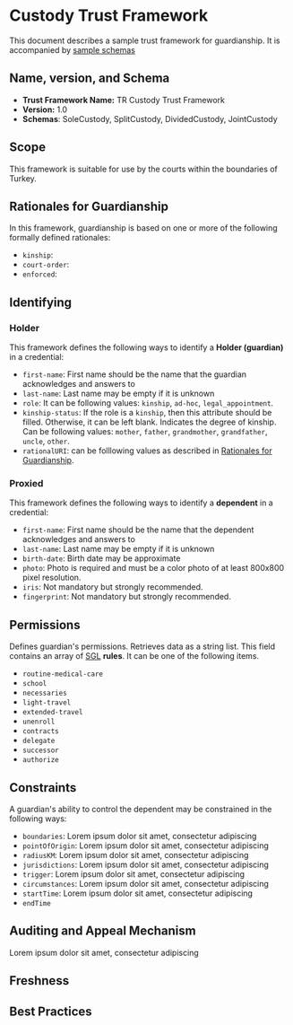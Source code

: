 # Custody Trust Framework
This document describes a sample trust framework for guardianship. It is accompanied by [sample schemas](sample-schemas.md)

## Name, version, and Schema
- **Trust Framework Name:**  TR Custody Trust Framework
- **Version:** 1.0
- **Schemas**: SoleCustody, SplitCustody, DividedCustody, JointCustody 

## Scope
This framework is suitable for use by the courts within the boundaries of Turkey.

## Rationales for Guardianship
In this framework, guardianship is based on one or more of the following formally defined rationales:
* `kinship`: 
* `court-order`: 
* `enforced`: 

## Identifying
### Holder
This framework defines the following ways to identify a **Holder (guardian)** in a credential:
* `first-name`: First name should be the name that the guardian acknowledges and answers to
* `last-name`:  Last name may be empty if it is unknown
* `role`: It can be following values: `kinship`, `ad-hoc`, `legal_appointment`.
* `kinship-status`:  If the role is a `kinship`, then this attribute should be filled. Otherwise, it can be left blank. Indicates the degree of kinship. Can be following values: `mother`, `father`, `grandmother`, `grandfather`, `uncle`, `other`.
* `rationalURI`: can be folllowing values as described in [Rationales for Guardianship](#rationales-for-guardianship).

### Proxied
This framework defines the following ways to identify a **dependent** in a credential:
* `first-name`: First name should be the name that the dependent acknowledges and answers to
* `last-name`:  Last name may be empty if it is unknown
* `birth-date`:  Birth date may be approximate
* `photo`: Photo is required and must be a color photo of at least 800x800 pixel resolution.
* `iris`: Not mandatory but strongly recommended.
* `fingerprint`: Not mandatory but strongly recommended.

## Permissions
Defines guardian's permissions. Retrieves data as a string list. This field contains an array of [SGL](https://evernym.github.io/sgl) __rules__.
It can be one of the following items.
- `routine-medical-care`
- `school`
- `necessaries`
- `light-travel`
- `extended-travel`
- `unenroll`
- `contracts`
- `delegate`
- `successor`
- `authorize`

## Constraints
A guardian's ability to control the dependent may be constrained in the following ways:
- `boundaries`: Lorem ipsum dolor sit amet, consectetur adipiscing
- `pointOfOrigin`: Lorem ipsum dolor sit amet, consectetur adipiscing
- `radiusKM`: Lorem ipsum dolor sit amet, consectetur adipiscing
- `jurisdictions`: Lorem ipsum dolor sit amet, consectetur adipiscing
- `trigger`: Lorem ipsum dolor sit amet, consectetur adipiscing
- `circumstances`: Lorem ipsum dolor sit amet, consectetur adipiscing
- `startTime`: Lorem ipsum dolor sit amet, consectetur adipiscing
- `endTime`


## Auditing and Appeal Mechanism
Lorem ipsum dolor sit amet, consectetur adipiscing

## Freshness

## Best Practices
